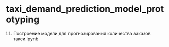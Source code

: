 # taxi_demand_prediction_model_prototyping
011. Построение модели для прогнозирования количества заказов такси.ipynb
